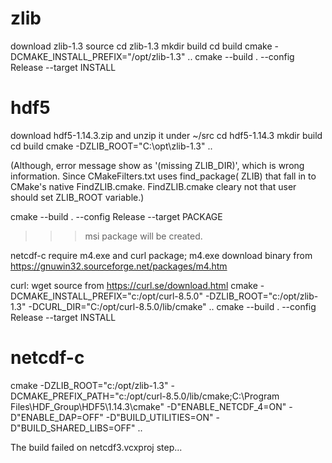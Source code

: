 zlib
====
download zlib-1.3 source
cd zlib-1.3
mkdir build
cd build
cmake -DCMAKE_INSTALL_PREFIX="/opt/zlib-1.3" ..
cmake --build . --config Release --target INSTALL

hdf5
====
download hdf5-1.14.3.zip and unzip it under ~/src
cd hdf5-1.14.3
mkdir build
cd build
cmake -DZLIB_ROOT="C:\opt\zlib-1.3" ..

(Although, error message show as '(missing ZLIB_DIR)', which is wrong information.  Since CMakeFilters.txt uses find_package( ZLIB) that fall in to CMake's native FindZLIB.cmake. FindZLIB.cmake cleary not that user should set ZLIB_ROOT variable.)

cmake --build . --config Release --target PACKAGE
>>> msi package will be created.


netcdf-c require m4.exe and curl package;
m4.exe download binary from https://gnuwin32.sourceforge.net/packages/m4.htm

curl: wget source from https://curl.se/download.html
cmake -DCMAKE_INSTALL_PREFIX="c:/opt/curl-8.5.0" -DZLIB_ROOT="c:/opt/zlib-1.3" -DCURL_DIR="C:/opt/curl-8.5.0/lib/cmake" ..
cmake --build . --config Release --target INSTALL

netcdf-c
========

cmake -DZLIB_ROOT="c:/opt/zlib-1.3" -DCMAKE_PREFIX_PATH="c:/opt/curl-8.5.0/lib/cmake;C:\Program Files\HDF_Group\HDF5\1.14.3\cmake" -D"ENABLE_NETCDF_4=ON" -D"ENABLE_DAP=OFF" -D"BUILD_UTILITIES=ON" -D"BUILD_SHARED_LIBS=OFF" ..

The build failed on netcdf3.vcxproj step...
